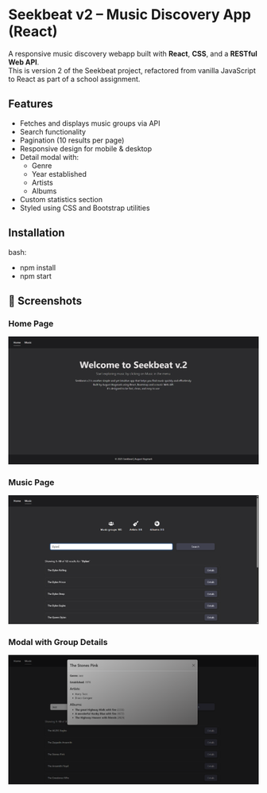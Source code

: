 # Seekbeat v2 – Music Discovery App (React)

A responsive music discovery webapp built with **React**, **CSS**, and a **RESTful Web API**.  
This is version 2 of the Seekbeat project, refactored from vanilla JavaScript to React as part of a school assignment.

## Features

- Fetches and displays music groups via API
- Search functionality
- Pagination (10 results per page)
- Responsive design for mobile & desktop
- Detail modal with:
  - Genre
  - Year established
  - Artists
  - Albums
- Custom statistics section
- Styled using CSS and Bootstrap utilities

## Installation

bash:

- npm install
- npm start

## 📸 Screenshots

### Home Page
![Home](public/ScreenshotHomePage.png)

### Music Page
![Music Page](public/ScreenshotMusicPage.png)

### Modal with Group Details
![Modal details](public/ScreenshotDetailsModal.png)


